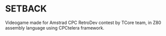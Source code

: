 # SETBACK
Videogame made for Amstrad CPC RetroDev contest by TCore team, in Z80 assembly language using CPCtelera framework.
